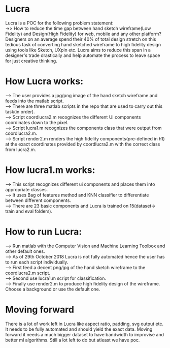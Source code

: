 # Lucra

Lucra is a POC for the following problem statement:<br />
->> How to reduce the time gap between hand sketch wireframe(Low Fidelity) and Design(High Fidelity) for web, mobile and any other platform? Designers on an average spend their 40% of total design stretch on this tedious task of converting hand sketched wireframe to high fidelity design
using tools like Sketch, UXpin etc. Lucra aims to reduce this span in a designer's trade drastically and help automate the process to leave space for just creative thinking.

# How Lucra works:<br />
--> The user provides a jpg/png image of the hand sketch wireframe and feeds into the matlab script.<br />
--> There are three matlab scripts in the repo that are used to carry out this task(in order).<br />
--> Script coordlucra2.m recognizes the different UI components coordinates down to the pixel.<br />
--> Script lucra1.m recognizes the components class that were output from coordlucra2.m. <br />
--> Script render2.m renders the high fidelity components(pre-defined in h1) at the exact coordinates provided by coordlucra2.m with the correct class from lucra2.m.<br />

# How lucra1.m works:<br />
--> This script recognizes different ui components and places them into appropriate classes.<br />
--> It uses Bag of features method and KNN classifier to differentiate between different components.<br />
--> There are 23 basic components and Lucra is trained on 15(dataset-> train and eval folders).<br />

# How to run Lucra:<br />
--> Run matlab with the Computer Vision and Machine Learning Toolbox and other default ones.<br /> 
--> As of 29th October 2018 Lucra is not fully automated hence the user has to run each script individually.<br />
--> First feed a decent png/jpg of the hand sketch wireframe to the coordlucra2.m script.<br />
--> Second use lucra1.m script for classification.<br />
--> Finally use render2.m to produce high fidelity design of the wireframe. Choose a background or use the default one.<br />

# Moving forward<br />
There is a lot of work left in Lucra like aspect ratio, padding, svg output etc. It needs to be fully automated and should yield the exact data. Moving forward it needs a much bigger dataset to have bandwidth to improvise and better ml algorithms. 
Still a lot left to do but atleast we have poc. 